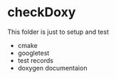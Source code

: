 # checkDoxy

This folder is just to setup and test

- cmake
- googletest
- test records
- doxygen documentaion